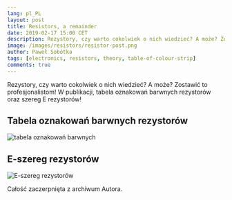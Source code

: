 ```yaml
---
lang: pl_PL
layout: post
title: Resistors, a remainder
date: 2019-02-17 15:00 CET 
description: Rezystory, czy warto cokolwiek o nich wiedzieć? A może? Zostawić to profesjonalistom! W publikacji, tabela oznakowań barwnych rezystorów oraz szereg E rezystorów! 
image: /images/resistors/resistor-post.png
author: Paweł Sobótka
tags: [electronics, resistors, theory, table-of-colour-strip]
comments: true
---
```


Rezystory, czy warto cokolwiek o nich wiedzieć? A może? Zostawić to profesjonalistom! W publikacji, tabela oznakowań barwnych rezystorów oraz szereg E rezystorów!

## Tabela oznakowań barwnych rezystorów

![tabela oznakowań barwnych]({{site.url}}{{site.baseurl}}/images/resistors/tabela-colour-code.png "Tabela oznakowań barwnych rezystorów")

## E-szereg rezystorów

![E-szereg rezystorów]({{site.url}}{{site.baseurl}}/images/resistors/tabela-e-series.png "Tabela e-szerego rezystorów")


Całość zaczerpnięta z archiwum Autora.

